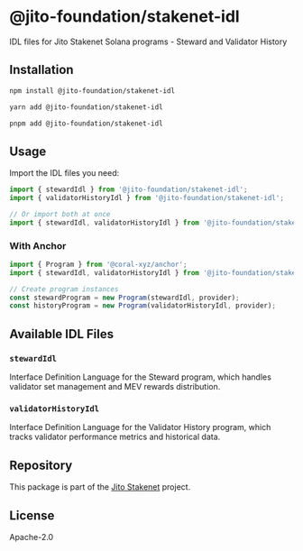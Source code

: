 # @jito-foundation/stakenet-idl

IDL files for Jito Stakenet Solana programs - Steward and Validator History

## Installation

```bash
npm install @jito-foundation/stakenet-idl
```

```bash
yarn add @jito-foundation/stakenet-idl
```

```bash
pnpm add @jito-foundation/stakenet-idl
```


## Usage

Import the IDL files you need:

```typescript
import { stewardIdl } from '@jito-foundation/stakenet-idl';
import { validatorHistoryIdl } from '@jito-foundation/stakenet-idl';

// Or import both at once
import { stewardIdl, validatorHistoryIdl } from '@jito-foundation/stakenet-idl';
```

### With Anchor

```typescript
import { Program } from '@coral-xyz/anchor';
import { stewardIdl, validatorHistoryIdl } from '@jito-foundation/stakenet-idl';

// Create program instances
const stewardProgram = new Program(stewardIdl, provider);
const historyProgram = new Program(validatorHistoryIdl, provider);
```


## Available IDL Files

### `stewardIdl`
Interface Definition Language for the Steward program, which handles validator set management and MEV rewards distribution.

### `validatorHistoryIdl` 
Interface Definition Language for the Validator History program, which tracks validator performance metrics and historical data.


## Repository

This package is part of the [Jito Stakenet](https://github.com/jito-foundation/stakenet) project.


## License

Apache-2.0
